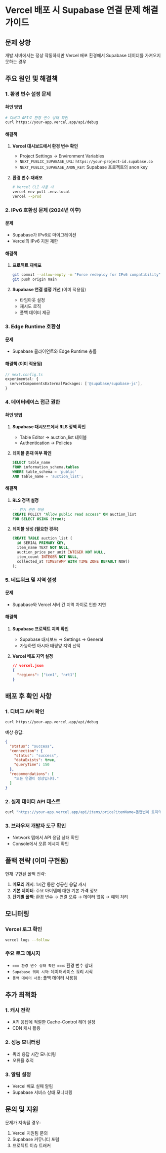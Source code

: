 # Vercel 배포 시 Supabase 연결 문제 해결 가이드

## 문제 상황
개발 서버에서는 정상 작동하지만 Vercel 배포 환경에서 Supabase 데이터를 가져오지 못하는 경우

## 주요 원인 및 해결책

### 1. 환경 변수 설정 문제

#### 확인 방법
```bash
# 디버그 API로 환경 변수 상태 확인
curl https://your-app.vercel.app/api/debug
```

#### 해결책
1. **Vercel 대시보드에서 환경 변수 확인**
   - Project Settings → Environment Variables
   - `NEXT_PUBLIC_SUPABASE_URL`: `https://your-project-id.supabase.co`
   - `NEXT_PUBLIC_SUPABASE_ANON_KEY`: Supabase 프로젝트의 anon key

2. **환경 변수 재배포**
   ```bash
   # Vercel CLI 사용 시
   vercel env pull .env.local
   vercel --prod
   ```

### 2. IPv6 호환성 문제 (2024년 이후)

#### 문제
- Supabase가 IPv6로 마이그레이션
- Vercel의 IPv6 지원 제한

#### 해결책
1. **프로젝트 재배포**
   ```bash
   git commit --allow-empty -m "Force redeploy for IPv6 compatibility"
   git push origin main
   ```

2. **Supabase 연결 설정 개선** (이미 적용됨)
   - 타임아웃 설정
   - 재시도 로직
   - 폴백 데이터 제공

### 3. Edge Runtime 호환성

#### 문제
- Supabase 클라이언트와 Edge Runtime 충돌

#### 해결책 (이미 적용됨)
```typescript
// next.config.ts
experimental: {
  serverComponentsExternalPackages: ['@supabase/supabase-js'],
}
```

### 4. 데이터베이스 접근 권한

#### 확인 방법
1. **Supabase 대시보드에서 RLS 정책 확인**
   - Table Editor → auction_list 테이블
   - Authentication → Policies

2. **테이블 존재 여부 확인**
   ```sql
   SELECT table_name 
   FROM information_schema.tables 
   WHERE table_schema = 'public' 
   AND table_name = 'auction_list';
   ```

#### 해결책
1. **RLS 정책 설정**
   ```sql
   -- 읽기 권한 허용
   CREATE POLICY "Allow public read access" ON auction_list
   FOR SELECT USING (true);
   ```

2. **테이블 생성 (필요한 경우)**
   ```sql
   CREATE TABLE auction_list (
     id SERIAL PRIMARY KEY,
     item_name TEXT NOT NULL,
     auction_price_per_unit INTEGER NOT NULL,
     item_count INTEGER NOT NULL,
     collected_at TIMESTAMP WITH TIME ZONE DEFAULT NOW()
   );
   ```

### 5. 네트워크 및 지역 설정

#### 문제
- Supabase와 Vercel 서버 간 지역 차이로 인한 지연

#### 해결책
1. **Supabase 프로젝트 지역 확인**
   - Supabase 대시보드 → Settings → General
   - 가능하면 아시아 태평양 지역 선택

2. **Vercel 배포 지역 설정**
   ```json
   // vercel.json
   {
     "regions": ["icn1", "nrt1"]
   }
   ```

## 배포 후 확인 사항

### 1. 디버그 API 확인
```bash
curl https://your-app.vercel.app/api/debug
```

예상 응답:
```json
{
  "status": "success",
  "connection": {
    "status": "success",
    "dataExists": true,
    "queryTime": 150
  },
  "recommendations": [
    "모든 연결이 정상입니다."
  ]
}
```

### 2. 실제 데이터 API 테스트
```bash
curl "https://your-app.vercel.app/api/items/price?itemName=돌연변이 토끼의 발"
```

### 3. 브라우저 개발자 도구 확인
- Network 탭에서 API 응답 상태 확인
- Console에서 오류 메시지 확인

## 폴백 전략 (이미 구현됨)

현재 구현된 폴백 전략:
1. **메모리 캐시**: 1시간 동안 성공한 응답 캐시
2. **기본 데이터**: 주요 아이템에 대한 기본 가격 정보
3. **단계별 폴백**: 환경 변수 → 연결 오류 → 데이터 없음 → 예외 처리

## 모니터링

### Vercel 로그 확인
```bash
vercel logs --follow
```

### 주요 로그 메시지
- `=== 환경 변수 상태 확인 ===`: 환경 변수 상태
- `Supabase 쿼리 시작`: 데이터베이스 쿼리 시작
- `폴백 데이터 사용`: 폴백 데이터 사용됨

## 추가 최적화

### 1. 캐시 전략
- API 응답에 적절한 Cache-Control 헤더 설정
- CDN 캐시 활용

### 2. 성능 모니터링
- 쿼리 응답 시간 모니터링
- 오류율 추적

### 3. 알림 설정
- Vercel 배포 실패 알림
- Supabase 서비스 상태 모니터링

## 문의 및 지원

문제가 지속될 경우:
1. Vercel 지원팀 문의
2. Supabase 커뮤니티 포럼
3. 프로젝트 이슈 트래커 